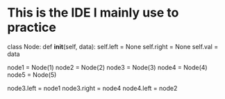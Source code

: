 # This is the IDE I mainly use to practice

class Node:
    def __init__(self, data):
        self.left = None
        self.right = None
        self.val = data

node1 = Node(1)
node2 = Node(2)
node3 = Node(3)
node4 = Node(4)
node5 = Node(5)

node3.left = node1
node3.right = node4
node4.left = node2